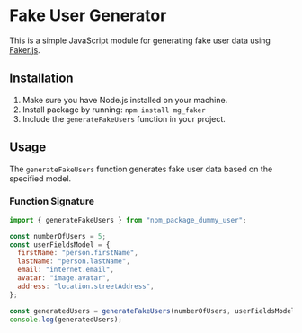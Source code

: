 # Fake User Generator

This is a simple JavaScript module for generating fake user data using [Faker.js](https://fakerjs.dev/).

## Installation

1. Make sure you have Node.js installed on your machine.
2. Install package by running: `npm install mg_faker`
3. Include the `generateFakeUsers` function in your project.

## Usage

The `generateFakeUsers` function generates fake user data based on the specified model.

### Function Signature

```javascript
import { generateFakeUsers } from "npm_package_dummy_user";

const numberOfUsers = 5;
const userFieldsModel = {
  firstName: "person.firstName",
  lastName: "person.lastName",
  email: "internet.email",
  avatar: "image.avatar",
  address: "location.streetAddress",
};

const generatedUsers = generateFakeUsers(numberOfUsers, userFieldsModel);
console.log(generatedUsers);
```
